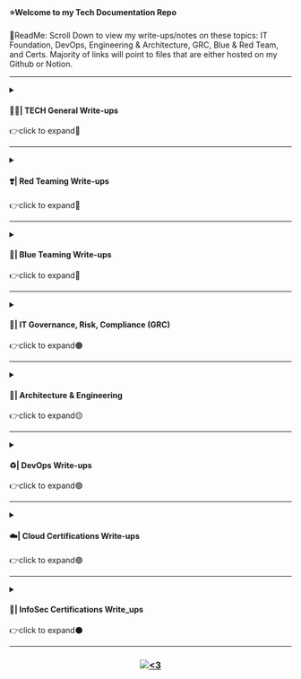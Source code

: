 #### ⭐Welcome to my Tech Documentation Repo
📌ReadMe:
Scroll Down to view my write-ups/notes on these topics: IT Foundation, DevOps, Engineering & Architecture, GRC, Blue & Red Team, and Certs.
Majority of links will point to files that are either hosted on my Github or Notion.

---------------------------------------------------------------------------------------------------------------------------------------------------------------------------------

<details>
<summary>
<h4 align="left">  👨‍💻| TECH General Write-ups</h4>
👉click to expand🔘
</summary>
<br>

| Topic | Write-up | Description | 
| -------- | -------- | -------- | 
| Core: Security Concepts | [Core Domains](https://github.com/IvanVlademirS/Ivan_Tech_Documentation/blob/main/Tech_Doc_Repo/InfoSec%20Certifications/CISSP%20-%20Pass%203%2031%2021%20.md), [Concpts mindmap](https://github.com/IvanVlademirS/Ivan_Tech_Documentation/blob/main/Tech_Doc_Repo/Security%20Concepts%20ivan%20notes%202022%20map.pdf), [Technical Security mindmap](https://github.com/IvanVlademirS/Ivan_Tech_Documentation/blob/main/Tech_Doc_Repo/Technical%20Security%20Concepts%20-%20ivan%20notes%202022%20map.pdf), [Core Linux](https://github.com/IvanVlademirS/Ivan_Tech_Documentation/blob/main/Tech_Doc_Repo/B.%20Linux.md), [Technical Security outline](https://github.com/IvanVlademirS/Ivan_Tech_Documentation/blob/main/Tech_Doc_Repo/Technical%20Security%20Concepts%20-%20ivan%20notes%202022.pdf), [Concepts outline](https://github.com/IvanVlademirS/Ivan_Tech_Documentation/blob/main/Tech_Doc_Repo/Security%20Concepts%20ivan%20notes%202022.pdf) | Domains, Mindmap and Outline for Security Foundational Concepts to know |
| Google IT Training | [Networking](https://github.com/IvanVlademirS/Ivan_Tech_Documentation/blob/main/Tech_Doc_Repo/IT%20General%20Write-Ups/GoogleTraining_1-Networking%20Crash%20Course.pdf), [OSI mindmap](https://github.com/IvanVlademirS/Ivan_Tech_Documentation/blob/main/Tech_Doc_Repo/domain%20OSI%20Model%20MAP.pdf), [OSI outline](https://github.com/IvanVlademirS/Ivan_Tech_Documentation/blob/main/Tech_Doc_Repo/domain%20OSI%20Model%20OUTLINE.pdf) | Google IT Crash Course - Networking | 
| Google IT Training | [Operating Systems](https://github.com/IvanVlademirS/Ivan_Tech_Documentation/blob/main/Tech_Doc_Repo/IT%20General%20Write-Ups/GoogleTraining_2-Operating%20Systems%20Crash%20Course.pdf) | Google IT Crash Course - Operating Systems | 
| Google IT Training | [System Administration](https://github.com/IvanVlademirS/Ivan_Tech_Documentation/blob/main/Tech_Doc_Repo/IT%20General%20Write-Ups/GoogleTraining_3-System%20Administration%20Crash%20Course.pdf) | Google IT Crash Course - System Administration | 
| Google IT Training | [Automation](https://github.com/IvanVlademirS/Ivan_Tech_Documentation/blob/main/Tech_Doc_Repo/IT%20General%20Write-Ups/GoogleTraining_4-IT%20Automation%20Crash%20Course_.pdf) | Google IT Crash Course - Automation (Ruby) | 
| Google IT Training | [Security](https://github.com/IvanVlademirS/Ivan_Tech_Documentation/blob/main/Tech_Doc_Repo/IT%20General%20Write-Ups/GoogleTraining_5-IT%20Security%20Crash%20Course.pdf) | Google IT Crash Course - Information Security |

</details>

---------------------------------------------------------------------------------------------------------------------------------------------------------------------------------

<details>
<summary>
<h4 align="left">  ❣️| Red Teaming Write-ups</h4>
👉click to expand🔴
</summary>
<br>
 
| Topic | Write-up | Description | 
| -------- | -------- | -------- |
| Pentest | [Basics](https://github.com/IvanVlademirS/Ivan_Tech_Documentation/blob/main/Tech_Doc_Repo/IT%20General%20Write-Ups/Ethical%20Hacking_Pentest%20Basics.pdf) | Pentest Basics - Using Metasploitable and DVWA Write-up |
| Python | [Basics](https://github.com/IvanVlademirS/Ivan_Software_Engineering_Stash/blob/master/MAIN/Python/C.%20Basic%20Python%20for%20Pentesting.md) | Python for RedTeaming |
| Core Concepts | [mindmap](https://github.com/IvanVlademirS/Ivan_Tech_Documentation/blob/main/Tech_Doc_Repo/Red%20Team%20%20ivan%20notes%202022%20map.pdf), [outline](https://github.com/IvanVlademirS/Ivan_Tech_Documentation/blob/main/Tech_Doc_Repo/Red%20Team%20%20ivan%20notes%202022.pdf) | Mindmap and Outline for Red Team Foundational Concepts to know | 
| Wireless | [Overview Notes](https://github.com/IvanVlademirS/Ivan_Tech_Documentation/blob/main/Tech_Doc_Repo/IT%20General%20Write-Ups/Wireless%20Assessment%20Practical%20Notes.pdf) | Wireless Assessment Practical Notes & Prep |
| THM | [THM-CompleteBeginner Notes](https://github.com/IvanVlademirS/Ivan_Tech_Documentation/blob/main/Tech_Doc_Repo/THM-CompleteBeginner_.pdf) | TryHackMe - Complete Beginner Learning Path: Exploitation Basics, Cryptography, Privesc, Shell, Linux, Win, Web, Pentesting Basics |  
| EJPT | [Pentest_Labs1](https://github.com/IvanVlademirS/Ivan_Tech_Documentation/blob/main/Tech_Doc_Repo/IT%20General%20Write-Ups/PentestingLabs1.pdf) | Hands-on Lab: Pentesting Fundamentals | 

</details>

---------------------------------------------------------------------------------------------------------------------------------------------------------------------------------

<details>
<summary>
<h4 align="left">  💙| Blue Teaming Write-ups</h4>
👉click to expand🔵
</summary>
<br>
 
| Topic | Write-up | Description | 
| -------- | -------- | -------- |
| Core: Blue Team | [mindmap](https://github.com/IvanVlademirS/Ivan_Tech_Documentation/blob/main/Tech_Doc_Repo/Blue%20Team%20%20ivan%20notes%202022%20map.pdf), [outline](https://github.com/IvanVlademirS/Ivan_Tech_Documentation/blob/main/Tech_Doc_Repo/Blue%20Team%20%20ivan%20notes%202022.pdf) | Mindmap and Outline for Blue Team Foundational Concepts to know | 
| Enterprise Guidance | [Network Defense](https://github.com/IvanVlademirS/Ivan_Tech_Documentation/blob/main/Tech_Doc_Repo/IT%20General%20Write-Ups/General%20Network%20Defense%20(1).pdf)| General & Practical Network Defense Best Practices |
| Network Security | [mindmap](https://github.com/IvanVlademirS/Ivan_Tech_Documentation/blob/main/Tech_Doc_Repo/domain%20Network%20Security%20MAP.pdf), [outline](https://github.com/IvanVlademirS/Ivan_Tech_Documentation/blob/main/Tech_Doc_Repo/domain%20Network%20Security%20OUTLIJNE.pdf) | Mindmap and Outline for Network Security Concepts to know | 
| Practical | [Simple Playbook](https://github.com/IvanVlademirS/Ivan_Tech_Documentation/blob/main/Tech_Doc_Repo/IT%20General%20Write-Ups/Simple_BlueTeam_Playbook.pdf)| General & Practical BlueTeam steps to take during an incident/situation |
| Lab notes | [NetDef_Labs](https://github.com/IvanVlademirS/Ivan_Tech_Documentation/blob/main/Tech_Doc_Repo/IT%20General%20Write-Ups/networkdefense-labs.pdf) | Hands-on Lab: Network Defense |
| THM | [THM-PreSecurity](https://github.com/IvanVlademirS/Ivan_Tech_Documentation/blob/main/Tech_Doc_Repo/THM-PreSecurity_.pdf) | TryHackMe - PreSecurity Learning Path: Networking, Web, Linux, Windows | 

</details>

---------------------------------------------------------------------------------------------------------------------------------------------------------------------------------
<details>
<summary>
<h4 align="left">  📑| IT Governance, Risk, Compliance (GRC)</h4>
👉click to expand🟠
</summary>
<br>

| Topic | Write-up | Description | 
| -------- | -------- | -------- |
| Security & Risk Management | [mindmap](https://github.com/IvanVlademirS/Ivan_Tech_Documentation/blob/main/Tech_Doc_Repo/Domain%20Security%20%26%20Risk%20Management%20Ivan%20notes%202022%20map.pdf), [outline](https://github.com/IvanVlademirS/Ivan_Tech_Documentation/blob/main/Tech_Doc_Repo/Domain%20Security%20%26%20Risk%20Management%20Ivan%20notes%202022%20outline.pdf) | Mindmap and Outline for Security & Risk Mgmt Domains|
| GRC Documentation | [InfoSec Enterprise Guidance](https://github.com/IvanVlademirS/Ivan_Tech_Documentation/blob/main/Tech_Doc_Repo/IT%20General%20Write-Ups/InfoSec-Enterprise-Guidelines.pdf) | Enterprise Best Practices - Frameworks & InfoSec Guidance | 
| IT Diagramming | [Security Awareness InfoGraphic](https://github.com/IvanVlademirS/Ivan_Tech_Documentation/blob/main/Tech_Doc_Repo/IT%20General%20Write-Ups/SecurityAwareness-infographic_sample.pdf) | IT Security Awareness 1-pager, created in Visio | 
| IT Diagramming | [IT Diagram Samples](https://github.com/IvanVlademirS/Ivan_Tech_Documentation/blob/main/Tech_Doc_Repo/IT%20General%20Write-Ups/diagramming-samples_ZOOM-IN-for-Detail.pdf) | Zoom in for Details, all created in Visio | 
| Security Awareness | [PassPuppy](https://github.com/IvanVlademirS/Ivan_Tech_Documentation/blob/main/Tech_Doc_Repo/Password%20Puppy.pdf) | Simple targetted awareness message |
| PCI-DSS Mapping | [RACI + Project Plan](https://github.com/IvanVlademirS/Ivan_Tech_Documentation/blob/main/Tech_Doc_Repo/IT%20General%20Write-Ups/PCIDSS_raci-plan_sample.xlsx) | PCI DSS Sample RACI + Project Plan (excel file, download to view) | 
| IT Business Analysis | [Business Write-up Sample](https://github.com/IvanVlademirS/Ivan_Tech_Documentation/blob/main/Tech_Doc_Repo/IT%20General%20Write-Ups/IT_Business%20Analysis%20Doc%20-%20EDI_sample%20(2).pdf) | EDI technology write-up | 
| IT Business Analysis | [IT Business Analysis Notes](https://github.com/IvanVlademirS/Ivan_Tech_Documentation/blob/main/Tech_Doc_Repo/IT%20General%20Write-Ups/Business_Analysis_Training.pdf) | Best practices for liaisoning with business/customer partners | 
| IT Business Analysis | [Security Awareness Proposal](https://github.com/IvanVlademirS/Ivan_Tech_Documentation/blob/main/Tech_Doc_Repo/IT%20General%20Write-Ups/Consultant_infosec-program-proposal_SchoolFinal.pdf) | Consultant write-up for security awareness proposal | 

</details>

---------------------------------------------------------------------------------------------------------------------------------------------------------------------------------

<details>
<summary>
<h4 align="left">  🧬| Architecture & Engineering</h4>
👉click to expand🟡
</summary>
<br>

| Topic | Write-up | Description | 
| -------- | -------- | -------- |
| Security Operations | [mindmap](https://github.com/IvanVlademirS/Ivan_Tech_Documentation/blob/main/Tech_Doc_Repo/domain%20Security%20Operations%20MAP.pdf), [outline](https://github.com/IvanVlademirS/Ivan_Tech_Documentation/blob/main/Tech_Doc_Repo/domain%20Security%20Operations%20OUTLINE.pdf) | Mindmap and Outline for Security Operations Concepts to know |
| Asset Security | [mindmap](https://github.com/IvanVlademirS/Ivan_Tech_Documentation/blob/main/Tech_Doc_Repo/domain%20Asset%20Security%20MAP.pdf), [outline](https://github.com/IvanVlademirS/Ivan_Tech_Documentation/blob/main/Tech_Doc_Repo/domain%20Asset%20Security%20OUTLINE.pdf) | Mindmap and Outline for Asset Security Concepts to know |
| IAM | [mindmap](https://github.com/IvanVlademirS/Ivan_Tech_Documentation/blob/main/Tech_Doc_Repo/domain%20IAM%20MAP.pdf), [outline](https://github.com/IvanVlademirS/Ivan_Tech_Documentation/blob/main/Tech_Doc_Repo/domain%20IAM%20OUTLINE.pdf) | Mindmap and Outline for IAM Concepts to know |
| Security Assessment & Testing | [mindmap](https://github.com/IvanVlademirS/Ivan_Tech_Documentation/blob/main/Tech_Doc_Repo/domain%20Security%20Assessment%20%26%20Testing%20MAP.pdf), [outline](https://github.com/IvanVlademirS/Ivan_Tech_Documentation/blob/main/Tech_Doc_Repo/domain%20Security%20Assessment%20%26%20Testing%20OUTLINE.pdf) | Mindmap and Outline for Security Assessment & Testing Concepts to know |
| Secure Development | [mindmap](https://github.com/IvanVlademirS/Ivan_Tech_Documentation/blob/main/Tech_Doc_Repo/Secure%20Software%20Development%20MAP.pdf), [outline](https://github.com/IvanVlademirS/Ivan_Tech_Documentation/blob/main/Tech_Doc_Repo/Secure%20Software%20Development%20OUTLINE.pdf) | Mindmap and Outline for Secure Software Development Concepts to know |
| Programming: Python | [basics](https://github.com/IvanVlademirS/Ivan_Software_Engineering_Stash/tree/master/MAIN/Python/1WK_Py), [mindmap](https://github.com/IvanVlademirS/Ivan_Tech_Documentation/blob/main/Tech_Doc_Repo/Python%20Foundations%20ivan%202022%20map.pdf), [outline](https://github.com/IvanVlademirS/Ivan_Tech_Documentation/blob/main/Tech_Doc_Repo/Python%20Foundations%20ivan%202022.pdf) | Basics, Mindmap, and Outline for Python Foundational Concepts to know |
| Defensible Security Architecture | [core_topics](https://github.com/IvanVlademirS/Ivan_Tech_Documentation/blob/main/Tech_Doc_Repo/GDSA_INDEX_ivan2022.pdf) | My SANS Defensible Security Architecture notes (GDSA) |
| System Design Handnotes | [Write-up](https://github.com/IvanVlademirS/Ivan_Tech_Documentation/blob/main/Tech_Doc_Repo/IT%20General%20Write-Ups/System%20Design%20(1)_compressed.pdf) | System Design - May need to download PDF to view|

</details>

---------------------------------------------------------------------------------------------------------------------------------------------------------------------------------

<details>
<summary>
<h4 align="left">  ♻️| DevOps Write-ups</h4>
👉click to expand🟢
</summary>
<br>
 
| Topic | Write-up | Description | 
| -------- | -------- | -------- |
| Core: Linux | [Lin101](https://github.com/IvanVlademirS/Ivan_Tech_Documentation/blob/main/Tech_Doc_Repo/B.%20Linux.md), [Bootcamp Notes](https://github.com/IvanVlademirS/Ivan_Tech_Documentation/tree/main/Tech_Doc_Repo/IT%20General%20Write-Ups/Linux_Bootcamp), [mindmap](https://github.com/IvanVlademirS/Ivan_Tech_Documentation/blob/main/Tech_Doc_Repo/Linux%20Foundations%20ivan%202022%20map.pdf), [QuickStart](https://github.com/IvanVlademirS/Ivan_Tech_Documentation/blob/main/Tech_Doc_Repo/Linux%2BQuickstart%2BV5.pdf), [Practical Notes](https://github.com/IvanVlademirS/Ivan_Tech_Documentation/blob/main/Tech_Doc_Repo/IT%20General%20Write-Ups/Linux_Overview-min.pdf), [mindmap outline](https://github.com/IvanVlademirS/Ivan_Tech_Documentation/blob/main/Tech_Doc_Repo/Linux%20Foundations%20ivan%202022.pdf) | Must know Linux concepts and notes |
| CI CD Overview | [Notes](https://github.com/IvanVlademirS/Ivan_Tech_Documentation/blob/main/Tech_Doc_Repo/IT%20General%20Write-Ups/CI%20CD%20Overview.pdf) | CI CD Foundational Concepts to know |
| Git Intro | [Notes](https://github.com/IvanVlademirS/Ivan_Tech_Documentation/blob/main/Tech_Doc_Repo/IT%20General%20Write-Ups/Git_Intro.pdf) | Git Foundational Concepts to know |

</details>

---------------------------------------------------------------------------------------------------------------------------------------------------------------------------------

<details>
<summary>
<h4 align="left">  ☁️| Cloud Certifications Write-ups</h4>
👉click to expand🟣
</summary>
<br>
 
| Status | Certification | Notes | Badge Verification | Comments |
| -------- | -------- | -------- | -------- | -------- |
| ✔ | **SANS/GIAC GPCS**, *pass 03/1/22* | [SANS Info](https://www.sans.org/cyber-security-courses/public-cloud-security-aws-azure-gcp/)| [GPCS Badge](https://www.credly.com/badges/3724df22-c80d-4bcc-9eca-978d34bf11ee) | Used SANS provided materials, very fun Nimbus lab environment and course |
| ✔ | **CCSP**, *pass 08/25/21* | [Master Notes](https://github.com/IvanVlademirS/Ivan_Tech_Documentation/blob/main/Tech_Doc_Repo/InfoSec%20Certifications/CISSP%20-%20Pass%203%2031%2021%20.md), [Akulos Notes](https://ccsp.alukos.com/index/overview)| [CCSP Badge](https://www.credly.com/badges/e737afbb-498a-443c-8cd8-3aae514198a2) | *request access to my CCSP google drive for additional resources, if needed* |
| ✔ | **AWS-Security**, *pass 2/14/22* | [Security Ramp-up](https://d1.awsstatic.com/training-and-certification/ramp-up_guides/Ramp-Up_Guide_Security.pdf) | [AWS-SCS Badge](https://www.credly.com/badges/5e92db58-b062-4012-83d5-04991c711d7f/public_url) | Used YouTube, Whitepapers, Ramp-up |
| ✔ | **AWS-SAA**, *pass 7/24/21* | [SAA T-Dojo Guide](https://tutorialsdojo.com/aws-certified-solutions-architect-associate-saa-c02/) | [AWS-SAA Badge](https://www.credly.com/badges/19d348f4-d1d7-4509-9b8c-6823652cb2e0/public_url) | Used AC Course, YouTube, Whitepapers |
| ✔ | **AWS-CCP**, *pass 6/16/21* | [CCP T-Dojo Guide](https://tutorialsdojo.com/aws-certified-cloud-practitioner/) | [AWS-CCP Badge](https://www.credly.com/badges/3500aedf-d646-423b-b116-ffc8f5079f6c) | Used YouTube |
| ✔ | **CCSK**, *pass 01/08/2022* | [CCSK Bundle](https://knowledge.cloudsecurityalliance.org/certificate-of-cloud-security-knowledge-foundation-exam-bundle) | [CCSK Badge](https://www.credly.com/badges/1efd7725-9695-4b01-b966-9c3beb91f109/public_url) | Used CSSK Bundle with work Voucher |
| ✔ | **SC-900**, *pass 03/17/22* | [Microsoft SC900 Training](https://docs.microsoft.com/en-us/learn/certifications/exams/sc-900)| [SC-900 Badge](https://www.credly.com/badges/b4aa9ddc-b6ec-4c2c-9033-c984ea906c0d) | Used Microsoft Free Training and Free Voucher |
| ✔ | **AZ-900**, *pass 03/7/22* | [Azure AZ900 Training](https://docs.microsoft.com/en-us/learn/certifications/exams/az-900)| [AZ-900 Badge](https://www.credly.com/badges/184acee8-6906-4e26-9e93-ccbe016dfdb8/public_url) | Used Microsoft Free Training and Free Voucher |
| ✔ | **AI-900**, *pass 03/14/22* | [Azure AI900 Training](https://docs.microsoft.com/en-us/learn/certifications/exams/ai-900)| [AI-900 Badge](https://www.credly.com/badges/fc4d2330-8c65-46b6-bff8-eff6ffe863b3) | Used Microsoft Free Training and Free Voucher |
| ✔ | **DP-900**, *pass 03/12/22* | [Azure DP900 Training](https://docs.microsoft.com/en-us/learn/certifications/azure-data-fundamentals/)| [DP-900 Badge](https://www.credly.com/badges/e6b06cda-b53a-46d5-b303-0dd954c313b1) | Used Microsoft Free Training and Free Voucher |

</details>

---------------------------------------------------------------------------------------------------------------------------------------------------------------------------------

<details>
<summary>
<h4 align="left">  🔐| InfoSec Certifications Write_ups</h4>
👉click to expand⚫️
</summary>
<br>

| Status | Certification | Notes | Badge Verification | Comments |
|-------- | -------- | -------- | -------- | -------- |
| ✔ | **SANS/GIAC GDSA**, *pass 5/6/22* | [SANS Info](https://www.giac.org/certifications/defensible-security-architecture-gdsa/)| [GDSA Badge](https://www.credly.com/badges/76664a3e-852c-43c8-a20e-26ac2ee826e8/public_url) | Used SANS provided materials, Tyrell Corp lab environment was awesome |
| ✔ | **CISSP**, *pass 3/31/21* | [Write-up Notes](https://github.com/IvanVlademirS/Ivan_Tech_Documentation/blob/main/Tech_Doc_Repo/InfoSec%20Certifications/CISSP%20-%20Pass%203%2031%2021%20.md)| [CISSP Badge](https://www.credly.com/badges/c8cc7ce4-f72e-4fb4-8688-701759b9ef54/public_url) | *request access to my CISSP google drive for additional resources, if needed* |
| ✔ | **CISA**, *pass 1/30/20* | [Thor Notes](https://github.com/IvanVlademirS/Ivan_Tech_Documentation/blob/main/Tech_Doc_Repo/InfoSec%20Certifications/CISA_notes.pdf), [CISA Notes](https://github.com/IvanVlademirS/Ivan_Tech_Documentation/blob/main/Tech_Doc_Repo/InfoSec%20Certifications/CISA%20Study%20Guide.pdf) | [CISA Badge](https://www.credly.com/badges/8e4ec363-b7ff-4735-99c4-06b30bc3737f/linked_in_profile) | Used Hemang Doshi, ISACA QA&E + Ofiicial Manual |
| ✔ | **CDPSE**, *pass 3/30/21* | [CDPSE Study Plan](https://www.linkedin.com/pulse/how-i-prepared-my-cdpse-exam-veronica-rose-cisa-cdpse/) | [CDPSE Badge](https://www.credly.com/badges/75cb56f1-73b9-48a9-95a0-80d484c5cb79/public_url) | Used ISACA QA&E + Official Manual|

</details>

---------------------------------------------------------------------------------------------------------------------------------------------------------------------------------


<h3 align="center">  <a href="#"><img alt="<3" src="http://ForTheBadge.com/images/badges/built-with-love.svg "></a></h3>

 
